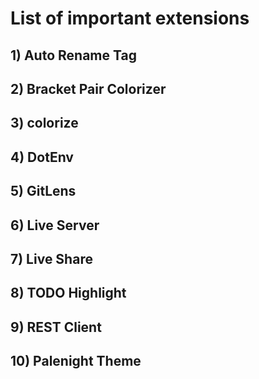 # List of important extensions

## 1) Auto Rename Tag

## 2) Bracket Pair Colorizer

## 3) colorize 

## 4) DotEnv 

## 5) GitLens

## 6) Live Server

## 7) Live Share

## 8) TODO Highlight

## 9) REST Client

## 10) Palenight Theme